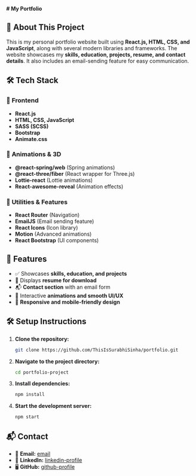 **# My Portfolio**

## 🚀 **About This Project**
This is my personal portfolio website built using **React.js, HTML, CSS, and JavaScript**, along with several modern libraries and frameworks. The website showcases my **skills, education, projects, resume, and contact details**. It also includes an email-sending feature for easy communication.

## 🛠️ **Tech Stack**

### 📌 **Frontend**
- **React.js**
- **HTML, CSS, JavaScript**
- **SASS (SCSS)**
- **Bootstrap**
- **Animate.css**

### 🎨 **Animations & 3D**
- **@react-spring/web** (Spring animations)
- **@react-three/fiber** (React wrapper for Three.js)
- **Lottie-react** (Lottie animations)
- **React-awesome-reveal** (Animation effects)

### 🔧 **Utilities & Features**
- **React Router** (Navigation)
- **EmailJS** (Email sending feature)
- **React Icons** (Icon library)
- **Motion** (Advanced animations)
- **React Bootstrap** (UI components)

## 📂 **Features**
- ✅ Showcases **skills, education, and projects**
- 📄 Displays **resume for download**
- 📬 **Contact section** with an email form
- 🎨 Interactive **animations and smooth UI/UX**
- 📱 **Responsive and mobile-friendly design**

## 🛠️ **Setup Instructions**

1. **Clone the repository:**
   ```bash
   git clone https://github.com/ThisIsSurabhiSinha/portfolio.git
   ```
2. **Navigate to the project directory:**
   ```bash
   cd portfolio-project
   ```
3. **Install dependencies:**
   ```bash
   npm install
   ```
4. **Start the development server:**
   ```bash
   npm start
   ```

## 📬 **Contact**
- 📧 **Email:** [email](mailto:surabhisinha514@gmail.com)
- 💼 **LinkedIn:** [linkedin-profile](www.linkedin.com/in/thisissurabhisinha)
- 🖥️ **GitHub:** [github-profile](https://github.com/ThisIsSurabhiSinha/)


